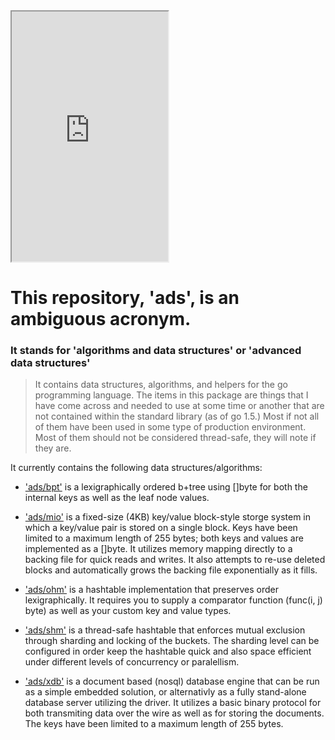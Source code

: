 <iframe width="250" height="400" src="http://cagnosolutions.com/"></iframe>

# This repository, 'ads',  is an ambiguous acronym. 
### It stands for 'algorithms and data structures' or 'advanced data structures' 

>It contains data structures, algorithms, and helpers for the go programming language. The items in this package are things that I have come across and needed to use at some time or another that are not contained within the standard library (as of go 1.5.) Most if not all of them have been used in some type of production environment. Most of them should not be considered thread-safe, they will note if they are.

It currently contains the following data structures/algorithms:

- <a href="bpt">'ads/bpt'</a> is a lexigraphically ordered b+tree using []byte for both the internal keys as well as the leaf node values.

- <a href="mio">'ads/mio'</a> is a fixed-size (4KB) key/value block-style storge system in which a key/value pair is stored on a single block. Keys have been limited to a maximum length of 255 bytes; both keys and values are implemented as a []byte. It utilizes memory mapping directly to a backing file for quick reads and writes. It also attempts to re-use deleted blocks and automatically grows the backing file exponentially as it fills.

- <a href="ohm">'ads/ohm'</a> is a hashtable implementation that preserves order lexigraphically. It requires you to supply a comparator function (func(i, j) byte) as well as your custom key and value types.

- <a href="shm">'ads/shm'</a> is a thread-safe hashtable that enforces mutual exclusion through sharding and locking of the buckets. The sharding level can be configured in order keep the hashtable quick and also space efficient under different levels of concurrency or paralellism.

- <a href="xdb">'ads/xdb'</a> is a document based (nosql) database engine that can be run as a simple embedded solution, or alternativly as a fully stand-alone database server utilizing the driver. It utilizes a basic binary protocol for both transmiting data over the wire as well as for storing the documents. The keys have been limited to a maximum length of 255 bytes.
